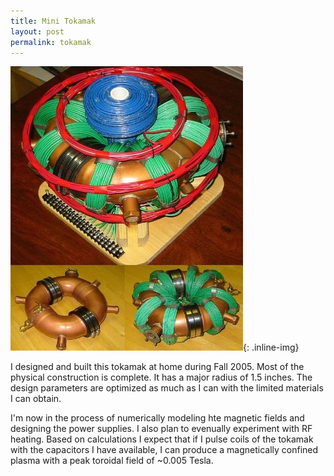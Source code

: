 ```yaml
---
title: Mini Tokamak
layout: post
permalink: tokamak
---
```


![Tokamak](/images/tokamak.jpg){: .inline-img}

I designed and built this tokamak at home during Fall 2005. Most of the physical
construction is complete. It has a major radius of 1.5 inches. The design parameters
are optimized as much as I can with the limited materials I can obtain.

I'm now in the process of numerically modeling hte magnetic fields and designing the
power supplies. I also plan to evenually experiment with RF heating. Based on calculations
I expect that if I pulse coils of the tokamak with the capacitors I have available, I can
produce a magnetically confined plasma with a peak toroidal field of ~0.005 Tesla.